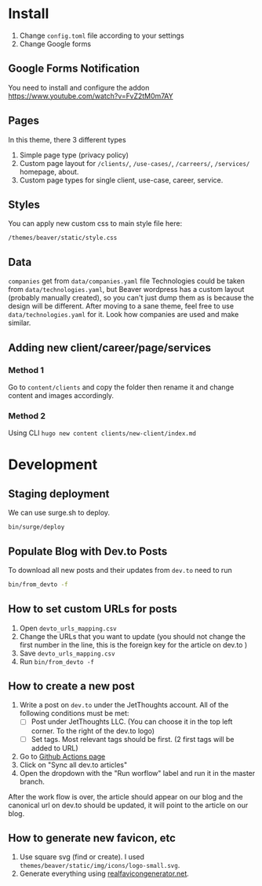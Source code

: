 # Install

1. Change `config.toml` file according to your settings
2. Change Google forms

## Google Forms Notification

You need to install and configure the addon
<https://www.youtube.com/watch?v=FvZ2tM0m7AY>

## Pages

In this theme, there 3 different types

1. Simple page type (privacy policy)
2. Custom page layout for `/clients/`, `/use-cases/`, `/carreers/`, `/services/` homepage, about.
3. Custom page types for single client, use-case, career, service.

## Styles

You can apply new custom css to main style file here:

`/themes/beaver/static/style.css`

## Data

`companies` get from `data/companies.yaml` file
Technologies could be taken from `data/technologies.yaml`, but Beaver wordpress has a custom layout (probably manually created), so you can't just dump them as is because the design will be different. After moving to a sane theme, feel free to use `data/technologies.yaml` for it. Look how companies are used and make similar.

## Adding new client/career/page/services

### Method 1

Go to `content/clients` and copy the folder then rename it and change content and images accordingly.

### Method 2

Using CLI `hugo new content clients/new-client/index.md`

# Development

## Staging deployment

We can use surge.sh to deploy.

`bin/surge/deploy`


## Populate Blog with Dev.to Posts

To download all new posts and their updates from `dev.to` need to run

```bash
bin/from_devto -f
```

## How to set custom URLs for posts

1. Open `devto_urls_mapping.csv`
2. Change the URLs that you want to update (you should not change the first number in the line, this is the foreign key for the article on dev.to )
3. Save `devto_urls_mapping.csv`
4. Run `bin/from_devto -f`


## How to create a new post

1. Write a post on `dev.to` under the JetThoughts account. All of the following conditions must be met:
    - [ ] Post under JetThoughts LLC. (You can choose it in the top left corner. To the right of the dev.to logo)
    - [ ] Set tags. Most relevant tags should be first. (2 first tags will be added to URL)

2. Go to [Github Actions page](https://github.com/jetthoughts/jetthoughts.github.io/actions)
3. Click on "Sync all dev.to articles"
4. Open the dropdown with the "Run worflow" label and run it in the master branch.

After the work flow is over, the article should appear on our blog and the canonical url on dev.to should be updated, it will point to the article on our blog.


## How to generate new favicon, etc

1. Use square svg (find or create). I used `themes/beaver/static/img/icons/logo-small.svg`.
2. Generate everything using [realfavicongenerator.net](https://realfavicongenerator.net/).